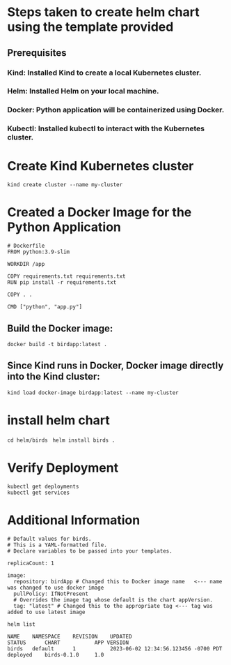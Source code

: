 # Steps taken to create helm chart using the template provided

## Prerequisites
### Kind: Installed Kind to create a local Kubernetes cluster.
### Helm: Installed Helm on your local machine.
### Docker: Python application will be containerized using Docker.
### Kubectl: Installed kubectl to interact with the Kubernetes cluster.

# Create Kind Kubernetes cluster

```kind create cluster --name my-cluster```

# Created a Docker Image for the Python Application

```
# Dockerfile
FROM python:3.9-slim

WORKDIR /app

COPY requirements.txt requirements.txt
RUN pip install -r requirements.txt

COPY . .

CMD ["python", "app.py"]
```

## Build the Docker image:


```
docker build -t birdapp:latest .
```

## Since Kind runs in Docker, Docker image directly into the Kind cluster:

``` 
kind load docker-image birdapp:latest --name my-cluster
```


# install helm chart

```cd helm/birds ```
```helm install birds . ```

# Verify Deployment
``` 
kubectl get deployments
kubectl get services
```


# Additional Information

``` 
# Default values for birds.
# This is a YAML-formatted file.
# Declare variables to be passed into your templates.

replicaCount: 1

image:
  repository: birdApp # Changed this to Docker image name   <--- name was changed to use docker image
  pullPolicy: IfNotPresent
  # Overrides the image tag whose default is the chart appVersion.
  tag: "latest" # Changed this to the appropriate tag <--- tag was added to use latest image

```

``` helm list ```

```
NAME    NAMESPACE    REVISION    UPDATED                                 STATUS      CHART           APP VERSION
birds   default      1           2023-06-02 12:34:56.123456 -0700 PDT    deployed    birds-0.1.0     1.0
```
